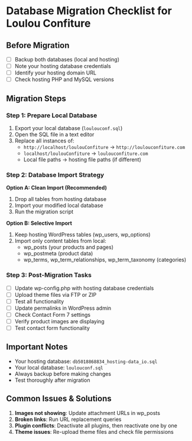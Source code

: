 # Database Migration Checklist for Loulou Confiture

## Before Migration
- [ ] Backup both databases (local and hosting)
- [ ] Note your hosting database credentials
- [ ] Identify your hosting domain URL
- [ ] Check hosting PHP and MySQL versions

## Migration Steps

### Step 1: Prepare Local Database
1. Export your local database (`loulouconf.sql`)
2. Open the SQL file in a text editor
3. Replace all instances of:
   - `http://localhost/loulouConfiture` → `http://loulouconfiture.com`
   - `localhost/loulouConfiture` → `loulouconfiture.com`
   - Local file paths → hosting file paths (if different)

### Step 2: Database Import Strategy
**Option A: Clean Import (Recommended)**
1. Drop all tables from hosting database
2. Import your modified local database
3. Run the migration script

**Option B: Selective Import**
1. Keep hosting WordPress tables (wp_users, wp_options)
2. Import only content tables from local:
   - wp_posts (your products and pages)
   - wp_postmeta (product data)
   - wp_terms, wp_term_relationships, wp_term_taxonomy (categories)

### Step 3: Post-Migration Tasks
- [ ] Update wp-config.php with hosting database credentials
- [ ] Upload theme files via FTP or ZIP
- [ ] Test all functionality
- [ ] Update permalinks in WordPress admin
- [ ] Check Contact Form 7 settings
- [ ] Verify product images are displaying
- [ ] Test contact form functionality

## Important Notes
- Your hosting database: `db5018868834_hosting-data_io.sql`
- Your local database: `loulouconf.sql`
- Always backup before making changes
- Test thoroughly after migration

## Common Issues & Solutions
1. **Images not showing**: Update attachment URLs in wp_posts
2. **Broken links**: Run URL replacement queries
3. **Plugin conflicts**: Deactivate all plugins, then reactivate one by one
4. **Theme issues**: Re-upload theme files and check file permissions
